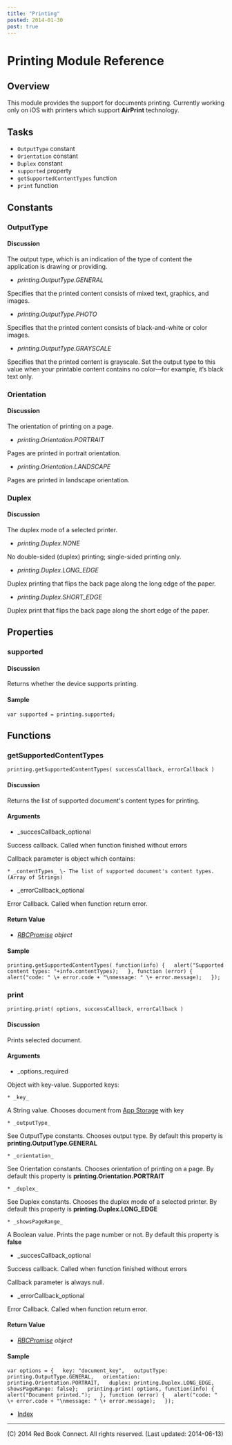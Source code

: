 ```yaml
---
title: "Printing"
posted: 2014-01-30
post: true
---
```


# Printing Module Reference

## Overview

This module provides the support for documents printing. Currently working
only on iOS with printers which support **AirPrint** technology.

## Tasks

  * `OutputType` constant
  * `Orientation` constant
  * `Duplex` constant
  * `supported` property
  * `getSupportedContentTypes` function
  * `print` function

## Constants

### OutputType

#### Discussion

The output type, which is an indication of the type of content the application
is drawing or providing.

  * _printing.OutputType.GENERAL_

Specifies that the printed content consists of mixed text, graphics, and
images.

  * _printing.OutputType.PHOTO_

Specifies that the printed content consists of black-and-white or color
images.

  * _printing.OutputType.GRAYSCALE_

Specifies that the printed content is grayscale. Set the output type to this
value when your printable content contains no color—for example, it’s black
text only.

### Orientation

#### Discussion

The orientation of printing on a page.

  * _printing.Orientation.PORTRAIT_

Pages are printed in portrait orientation.

  * _printing.Orientation.LANDSCAPE_

Pages are printed in landscape orientation.

### Duplex

#### Discussion

The duplex mode of a selected printer.

  * _printing.Duplex.NONE_

No double-sided (duplex) printing; single-sided printing only.

  * _printing.Duplex.LONG_EDGE_

Duplex printing that flips the back page along the long edge of the paper.

  * _printing.Duplex.SHORT_EDGE_

Duplex print that flips the back page along the short edge of the paper.

## Properties

### supported

#### Discussion

Returns whether the device supports printing.

#### Sample

`var supported = printing.supported;`  

## Functions

### getSupportedContentTypes

`printing.getSupportedContentTypes( successCallback, errorCallback )`

#### Discussion

Returns the list of supported document's content types for printing.

#### Arguments

  * _succesCallback_optional

Success callback. Called when function finished without errors

Callback parameter is object which contains:

    * _contentTypes_ \- The list of supported document's content types. (Array of Strings)

  * _errorCallback_optional

Error Callback. Called when function return error.

#### Return Value

  * _[RBCPromise](kernel_promise.html) object_

#### Sample

`printing.getSupportedContentTypes( function(info) {  
    alert("Supported content types: "+info.contentTypes);  
}, function (error) {  
    alert("code: " \+ error.code + "\nmessage: " \+ error.message);  
});`  

### print

`printing.print( options, successCallback, errorCallback )`

#### Discussion

Prints selected document.

#### Arguments

  * _options_required

Object with key-value. Supported keys:

    * _key_

A String value. Chooses document from [App Storage](appStorage.html) with key

    * _outputType_

See OutputType constants. Chooses output type. By default this property is
**printing.OutputType.GENERAL**

    * _orientation_

See Orientation constants. Chooses orientation of printing on a page. By
default this property is **printing.Orientation.PORTRAIT**

    * _duplex_

See Duplex constants. Chooses the duplex mode of a selected printer. By
default this property is **printing.Duplex.LONG_EDGE**

    * _showsPageRange_

A Boolean value. Prints the page number or not. By default this property is
**false**

  * _succesCallback_optional

Success callback. Called when function finished without errors

Callback parameter is always null.

  * _errorCallback_optional

Error Callback. Called when function return error.

#### Return Value

  * _[RBCPromise](kernel_promise.html) object_

#### Sample

`var options = {  
    key: "document_key",  
    outputType: printing.OutputType.GENERAL,  
    orientation: printing.Orientation.PORTRAIT,  
    duplex: printing.Duplex.LONG_EDGE,  
    showsPageRange: false};  
printing.print( options, function(info) {  
    alert("Document printed.");  
}, function (error) {  
    alert("code: " \+ error.code + "\nmessage: " \+ error.message);  
});`  

  * [Index](../index.html)

* * *

(C) 2014 Red Book Connect. All rights reserved. (Last updated: 2014-06-13)

